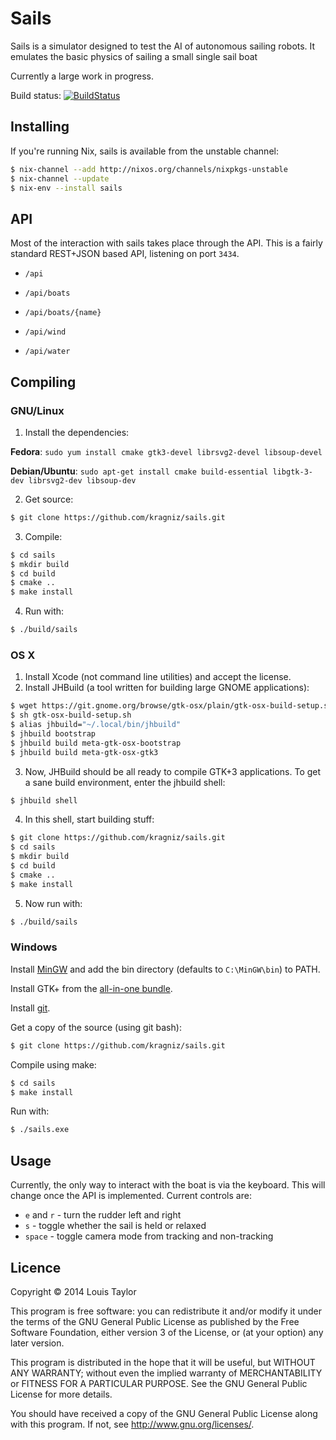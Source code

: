 Sails
=====

Sails is a simulator designed to test the AI of autonomous sailing robots. It
emulates the basic physics of sailing a small single sail boat

Currently a large work in progress.

Build status: [![BuildStatus](https://travis-ci.org/kragniz/sails.png?branch=master)](https://travis-ci.org/kragniz/sails)


Installing
----------

If you're running Nix, sails is available from the unstable channel:

```bash
$ nix-channel --add http://nixos.org/channels/nixpkgs-unstable
$ nix-channel --update
$ nix-env --install sails
```

API
---

Most of the interaction with sails takes place through the API. This is a
fairly standard REST+JSON based API, listening on port `3434`.

  - `/api`

  - `/api/boats`

  - `/api/boats/{name}`

  - `/api/wind`

  - `/api/water`


Compiling
---------

### GNU/Linux

  1. Install the dependencies:

  __Fedora__: `sudo yum install cmake gtk3-devel librsvg2-devel libsoup-devel`

  __Debian/Ubuntu__: `sudo apt-get install cmake build-essential libgtk-3-dev librsvg2-dev libsoup-dev`

  2. Get source:

  ```bash
  $ git clone https://github.com/kragniz/sails.git
  ```

  3. Compile:

  ```bash
  $ cd sails
  $ mkdir build
  $ cd build
  $ cmake ..
  $ make install
  ```

  4. Run with:

  ```bash
  $ ./build/sails
  ```

### OS X

  1. Install Xcode (not command line utilities) and accept the license.
  2. Install JHBuild (a tool written for building large GNOME applications):

  ```bash
  $ wget https://git.gnome.org/browse/gtk-osx/plain/gtk-osx-build-setup.sh
  $ sh gtk-osx-build-setup.sh
  $ alias jhbuild="~/.local/bin/jhbuild"
  $ jhbuild bootstrap
  $ jhbuild build meta-gtk-osx-bootstrap
  $ jhbuild build meta-gtk-osx-gtk3
  ```

  3. Now, JHBuild should be all ready to compile GTK+3 applications. To get a
     sane build environment, enter the jhbuild shell:

  ```bash
  $ jhbuild shell
  ```

  4. In this shell, start building stuff:

  ```bash
  $ git clone https://github.com/kragniz/sails.git
  $ cd sails
  $ mkdir build
  $ cd build
  $ cmake ..
  $ make install
  ```

  5. Now run with:

  ```bash
  $ ./build/sails
  ```

### Windows

Install [MinGW](http://www.mingw.org/) and add the bin directory (defaults to
`C:\MinGW\bin`) to PATH.

Install GTK+ from the [all-in-one bundle](http://www.gtk.org/download/win32_tutorial.php).

Install [git](http://git-scm.com/download/win).

Get a copy of the source (using git bash):

```bash
$ git clone https://github.com/kragniz/sails.git
```

Compile using make:

```bash
$ cd sails
$ make install
```

Run with:

```bash
$ ./sails.exe
```


Usage
-----

Currently, the only way to interact with the boat is via the keyboard. This
will change once the API is implemented. Current controls are:

  - `e` and `r` - turn the rudder left and right
  - `s` - toggle whether the sail is held or relaxed
  - `space` - toggle camera mode from tracking and non-tracking

Licence
-------

Copyright © 2014 Louis Taylor

This program is free software: you can redistribute it and/or modify it under
the terms of the GNU General Public License as published by the Free Software
Foundation, either version 3 of the License, or (at your option) any later
version.

This program is distributed in the hope that it will be useful, but WITHOUT ANY
WARRANTY; without even the implied warranty of MERCHANTABILITY or FITNESS FOR A
PARTICULAR PURPOSE.  See the GNU General Public License for more details.

You should have received a copy of the GNU General Public License along with
this program.  If not, see <http://www.gnu.org/licenses/>.
